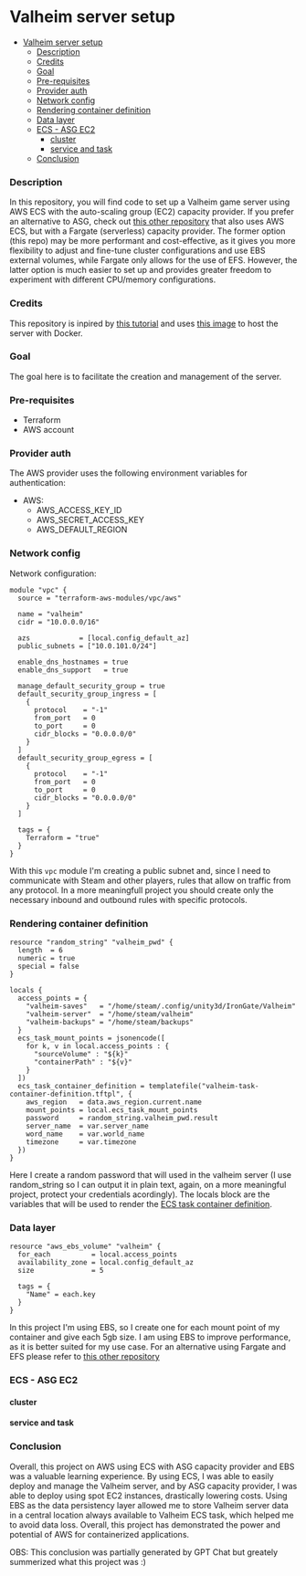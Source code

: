 # Valheim server setup
- [Valheim server setup](#valheim-server-setup)
    - [Description](#description)
    - [Credits](#credits)
    - [Goal](#goal)
    - [Pre-requisites](#pre-requisites)
    - [Provider auth](#provider-auth)
    - [Network config](#network-config)
    - [Rendering container definition](#rendering-container-definition)
    - [Data layer](#data-layer)
    - [ECS - ASG EC2](#ecs---asg-ec2)
      - [cluster](#cluster)
      - [service and task](#service-and-task)
    - [Conclusion](#conclusion)

### Description
In this repository, you will find code to set up a Valheim game server using AWS ECS with the auto-scaling group (EC2) capacity provider. If you prefer an alternative to ASG, check out [this other repository](https://github.com/rdalbuquerque/valheim-server-fargate) that also uses AWS ECS, but with a Fargate (serverless) capacity provider. The former option (this repo) may be more performant and cost-effective, as it gives you more flexibility to adjust and fine-tune cluster configurations and use EBS external volumes, while Fargate only allows for the use of EFS. However, the latter option is much easier to set up and provides greater freedom to experiment with different CPU/memory configurations.

### Credits
This repository is inpired by [this tutorial](https://updateloop.dev/dedicated-valheim-lightsail/) and uses [this image](https://github.com/mbround18/valheim-docker) to host the server with Docker.

### Goal
The goal here is to facilitate the creation and management of the server.

### Pre-requisites
* Terraform
* AWS account

### Provider auth
The AWS provider uses the following environment variables for authentication:
* AWS:
    * AWS_ACCESS_KEY_ID
    * AWS_SECRET_ACCESS_KEY
    * AWS_DEFAULT_REGION 

### Network config
Network configuration:
```hcl
module "vpc" {
  source = "terraform-aws-modules/vpc/aws"

  name = "valheim"
  cidr = "10.0.0.0/16"

  azs            = [local.config_default_az]
  public_subnets = ["10.0.101.0/24"]

  enable_dns_hostnames = true
  enable_dns_support   = true

  manage_default_security_group = true
  default_security_group_ingress = [
    {
      protocol    = "-1"
      from_port   = 0
      to_port     = 0
      cidr_blocks = "0.0.0.0/0"
    }
  ]
  default_security_group_egress = [
    {
      protocol    = "-1"
      from_port   = 0
      to_port     = 0
      cidr_blocks = "0.0.0.0/0"
    }
  ]

  tags = {
    Terraform = "true"
  }
}
```
With this `vpc` module I'm creating a public subnet and, since I need to communicate with Steam and other players, rules that allow on traffic from any protocol.
In a more meaningfull project you should create only the necessary inbound and outbound rules with specific protocols.

### Rendering container definition
```hcl
resource "random_string" "valheim_pwd" {
  length  = 6
  numeric = true
  special = false
}

locals {
  access_points = {
    "valheim-saves"   = "/home/steam/.config/unity3d/IronGate/Valheim"
    "valheim-server"  = "/home/steam/valheim"
    "valheim-backups" = "/home/steam/backups"
  }
  ecs_task_mount_points = jsonencode([
    for k, v in local.access_points : {
      "sourceVolume" : "${k}"
      "containerPath" : "${v}"
    }
  ])
  ecs_task_container_definition = templatefile("valheim-task-container-definition.tftpl", {
    aws_region   = data.aws_region.current.name
    mount_points = local.ecs_task_mount_points
    password     = random_string.valheim_pwd.result
    server_name  = var.server_name
    word_name    = var.world_name
    timezone     = var.timezone
  })
}
```
Here I create a random password that will used in the valheim server (I use random_string so I can output it in plain text, again, on a more meaningful project, protect your credentials acordingly). The locals block are the variables that will be used to render the [ECS task container definition](valheim-task-container-definition.tftpl).

### Data layer
```hcl
resource "aws_ebs_volume" "valheim" {
  for_each          = local.access_points
  availability_zone = local.config_default_az
  size              = 5

  tags = {
    "Name" = each.key
  }
}
```
In this project I'm using EBS, so I create one for each mount point of my container and give each 5gb size. I am using EBS to improve performance, as it is better suited for my use case. For an alternative using Fargate and EFS please refer to [this other repository](https://github.com/rdalbuquerque/valheim-server-fargate)

### ECS - ASG EC2
#### cluster

#### service and task

### Conclusion
Overall, this project on AWS using ECS with ASG capacity provider and EBS was a valuable learning experience. By using ECS, I was able to easily deploy and manage the Valheim server, and by ASG capacity provider, I was able to deploy using spot EC2 instances, drastically lowering costs. Using EBS as the data persistency layer allowed me to store Valheim server data in a central location always available to Valheim ECS task, which helped me to avoid data loss. Overall, this project has demonstrated the power and potential of AWS for containerized applications.

OBS: This conclusion was partially generated by GPT Chat but greately summerized what this project was :)

